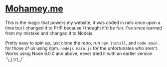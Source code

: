 # [Mohamey.me](http://mohamey.me)
This is the magic that powers my website, it was coded in rails once upon a time but I changed it to PHP because I thought it'd be fun. I've since learned from my mistake and changed it to Nodejs.

Pretty easy to spin up, just clone the repo, run `npm install`, and `node main` for those of us using npm. `nodejs main.js` for the unfortunates who aren't. Works using Node 6.0.0 and above, never tried it with an earlier version ¯\\\_(ツ)\_/¯


